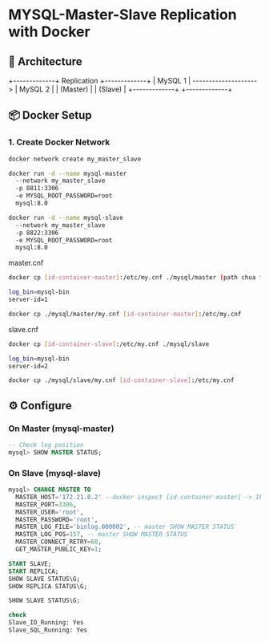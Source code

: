 # MYSQL-Master-Slave Replication with Docker
## 🧱 Architecture
+-------------+ Replication +-------------+ | MySQL 1 | --------------------> | MySQL 2 | | (Master) | | (Slave) | +-------------+ +-------------+


## 📦 Docker Setup

### 1. Create Docker Network 
```bash
docker network create my_master_slave

docker run -d --name mysql-master   
  --network my_master_slave
  -p 8811:3306
  -e MYSQL_ROOT_PASSWORD=root 
  mysql:8.0

docker run -d --name mysql-slave
  --network my_master_slave
  -p 8822:3306
  -e MYSQL_ROOT_PASSWORD=root 
  mysql:8.0
  ```

master.cnf
```bash
docker cp [id-container-master]:/etc/my.cnf ./mysql/master (path chua file copy)

log_bin=mysql-bin
server-id=1

docker cp ./mysql/master/my.cnf [id-container-master]:/etc/my.cnf
```

slave.cnf
```bash
docker cp [id-container-slave]:/etc/my.cnf ./mysql/slave 

log_bin=mysql-bin
server-id=2

docker cp ./mysql/slave/my.cnf [id-container-slave]:/etc/my.cnf
```

## ⚙️ Configure 
### On Master (mysql-master)
```sql
-- Check log position
mysql> SHOW MASTER STATUS;
```

### On Slave (mysql-slave)
```sql
mysql> CHANGE MASTER TO
  MASTER_HOST='172.21.0.2' --docker inspect [id-container-master] -> IPAdress,
  MASTER_PORT=3306,
  MASTER_USER='root',
  MASTER_PASSWORD='root',
  MASTER_LOG_FILE='binlog.000002', -- master SHOW MASTER STATUS
  MASTER_LOG_POS=157, -- master SHOW MASTER STATUS
  MASTER_CONNECT_RETRY=60,
  GET_MASTER_PUBLIC_KEY=1;

START SLAVE;
START REPLICA;
SHOW SLAVE STATUS\G;
SHOW REPLICA STATUS\G;
```

```sql
SHOW SLAVE STATUS\G;

check 
Slave_IO_Running: Yes
Slave_SQL_Running: Yes
```
